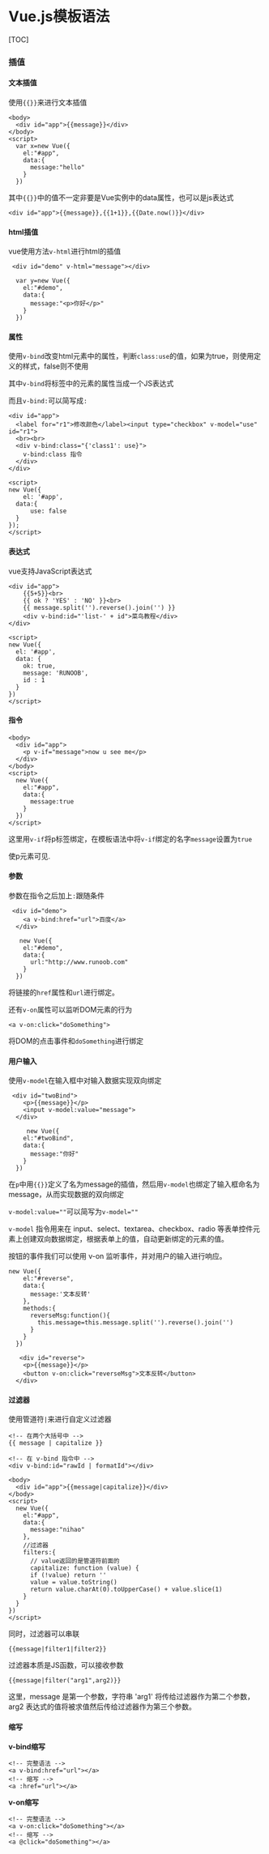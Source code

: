 # Vue.js模板语法



[TOC]

### 插值

#### 文本插值

使用`{{}}`来进行文本插值


```
<body>
  <div id="app">{{message}}</div>
</body>
<script>
  var x=new Vue({
    el:"#app",
    data:{
      message:"hello"
    }
  })
```

其中`{{}}`中的值不一定非要是Vue实例中的data属性，也可以是js表达式

```
<div id="app">{{message}},{{1+1}},{{Date.now()}}</div>
```



#### html插值

vue使用方法`v-html`进行html的插值

```
 <div id="demo" v-html="message"></div>
 
  var y=new Vue({
    el:"#demo",
    data:{
      message:"<p>你好</p>"
    }
  })
```

#### 属性

使用`v-bind`改变html元素中的属性，判断`class:use`的值，如果为true，则使用定义的样式，false则不使用

其中`v-bind`将标签中的元素的属性当成一个JS表达式

而且`v-bind:`可以简写成`:`

```
<div id="app">
  <label for="r1">修改颜色</label><input type="checkbox" v-model="use" id="r1">
  <br><br>
  <div v-bind:class="{'class1': use}">
    v-bind:class 指令
  </div>
</div>
    
<script>
new Vue({
    el: '#app',
  data:{
      use: false
  }
});
</script>
```

#### 表达式

vue支持JavaScript表达式

```
<div id="app">
	{{5+5}}<br>
	{{ ok ? 'YES' : 'NO' }}<br>
	{{ message.split('').reverse().join('') }}
	<div v-bind:id="'list-' + id">菜鸟教程</div>
</div>
	
<script>
new Vue({
  el: '#app',
  data: {
	ok: true,
    message: 'RUNOOB',
	id : 1
  }
})
</script>
```

#### 指令

```
<body>
  <div id="app">
    <p v-if="message">now u see me</p>
  </div>
</body>
<script>
  new Vue({
    el:"#app",
    data:{
      message:true
    }
  })
</script>
```

这里用`v-if`将p标签绑定，在模板语法中将`v-if`绑定的名字`message`设置为`true`

使p元素可见.

#### 参数

参数在指令之后加上`:`跟随条件

```
 <div id="demo">
    <a v-bind:href="url">百度</a>
  </div>
  
   new Vue({
    el:"#demo",
    data:{
      url:"http://www.runoob.com"
    }
  })
```

将链接的`href`属性和`url`进行绑定。

还有`v-on`属性可以监听DOM元素的行为

```
<a v-on:click="doSomething">
```

将DOM的点击事件和`doSomething`进行绑定

#### 用户输入

使用`v-model`在输入框中对输入数据实现双向绑定

```
 <div id="twoBind">
    <p>{{message}}</p>
    <input v-model:value="message">
  </div>
  
  	 new Vue({
    el:"#twoBind",
    data:{
      message:"你好"
    }
  })
```

在`p`中用`{{}}`定义了名为message的插值，然后用`v-model`也绑定了输入框命名为message，从而实现数据的双向绑定

`v-model:value=""`可以简写为`v-model=""`

`v-model` 指令用来在 input、select、textarea、checkbox、radio 等表单控件元素上创建双向数据绑定，根据表单上的值，自动更新绑定的元素的值。

按钮的事件我们可以使用 v-on 监听事件，并对用户的输入进行响应。

```
new Vue({
    el:"#reverse",
    data:{
      message:'文本反转'
    },
    methods:{
      reverseMsg:function(){
        this.message=this.message.split('').reverse().join('')
      }
    }
  })
  
   <div id="reverse">
    <p>{{message}}</p>
    <button v-on:click="reverseMsg">文本反转</button>
  </div>
```

#### 过滤器

使用管道符`|`来进行自定义过滤器

```
<!-- 在两个大括号中 -->
{{ message | capitalize }}

<!-- 在 v-bind 指令中 -->
<div v-bind:id="rawId | formatId"></div>
```

```
<body>
  <div id="app">{{message|capitalize}}</div>
</body>
<script>
  new Vue({
    el:"#app",
    data:{
      message:"nihao"
    },
    //过滤器
    filters:{
      // value返回的是管道符前面的
      capitalize: function (value) {
      if (!value) return ''
      value = value.toString()
      return value.charAt(0).toUpperCase() + value.slice(1)
    }
  }
})
</script>
```

同时，过滤器可以串联

```
{{message|filter1|filter2}}
```

过滤器本质是JS函数，可以接收参数

```
{{message|filter("arg1",arg2)}}
```

这里，message 是第一个参数，字符串 'arg1' 将传给过滤器作为第二个参数， arg2 表达式的值将被求值然后传给过滤器作为第三个参数。

#### 缩写

**v-bind缩写**

```
<!-- 完整语法 -->
<a v-bind:href="url"></a>
<!-- 缩写 -->
<a :href="url"></a>
```

**v-on缩写**

```
<!-- 完整语法 -->
<a v-on:click="doSomething"></a>
<!-- 缩写 -->
<a @click="doSomething"></a>
```

